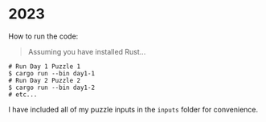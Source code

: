 # 2023

How to run the code:

> Assuming you have installed Rust...

```
# Run Day 1 Puzzle 1
$ cargo run --bin day1-1
# Run Day 2 Puzzle 2
$ cargo run --bin day1-2
# etc...
```

I have included all of my puzzle inputs in the `inputs` folder for convenience.